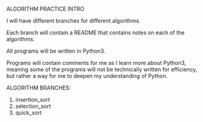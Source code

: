 ALGORITHM PRACTICE INTRO

I will have different branches for different algorithms.

Each branch will contain a README that contains notes on each of the algorithms.

All programs will be written in Python3.

Programs will contain comments for me as I learn more about Python3, meaning some of the programs will not be technically written for efficiency, but rather a way for me to deepen my understanding of Python.

ALGORITHM BRANCHES:
  1. insertion_sort
  2. selection_sort
  3. quick_sort
